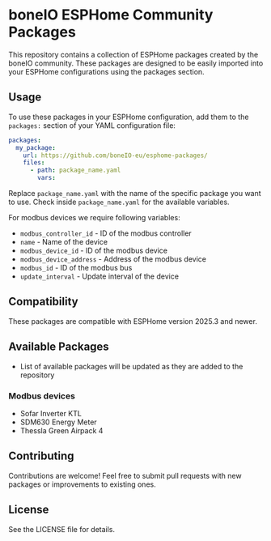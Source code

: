 # boneIO ESPHome Community Packages

This repository contains a collection of ESPHome packages created by the boneIO community. These packages are designed to be easily imported into your ESPHome configurations using the packages section.

## Usage

To use these packages in your ESPHome configuration, add them to the `packages:` section of your YAML configuration file:

```yaml
packages:
  my_package:
    url: https://github.com/boneIO-eu/esphome-packages/
    files:
      - path: package_name.yaml
        vars: 
```

Replace `package_name.yaml` with the name of the specific package you want to use.
Check inside `package_name.yaml` for the available variables.

For modbus devices we require following variables:

- `modbus_controller_id` - ID of the modbus controller
- `name` - Name of the device
- `modbus_device_id` - ID of the modbus device
- `modbus_device_address` - Address of the modbus device
- `modbus_id` - ID of the modbus bus
- `update_interval` - Update interval of the device

## Compatibility

These packages are compatible with ESPHome version 2025.3 and newer.

## Available Packages

- List of available packages will be updated as they are added to the repository

### Modbus devices

- Sofar Inverter KTL
- SDM630 Energy Meter
- Thessla Green Airpack 4

## Contributing

Contributions are welcome! Feel free to submit pull requests with new packages or improvements to existing ones.

## License

See the LICENSE file for details.
